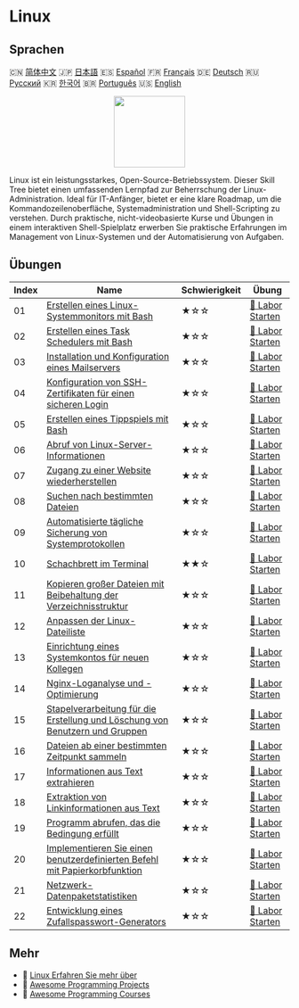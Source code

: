 # Linux

## Sprachen

🇨🇳 [简体中文](README_zh.md) 🇯🇵 [日本語](README_ja.md) 🇪🇸 [Español](README_es.md) 🇫🇷 [Français](README_fr.md) 🇩🇪 [Deutsch](README_de.md) 🇷🇺 [Русский](README_ru.md) 🇰🇷 [한국어](README_ko.md) 🇧🇷 [Português](README_pt.md) 🇺🇸 [English](README.md) 

<div align="center">
<img width="128px" src="https://file.labex.io/path/k5LXo5b82pJm.png">
</div>

Linux ist ein leistungsstarkes, Open-Source-Betriebssystem. Dieser Skill Tree bietet einen umfassenden Lernpfad zur Beherrschung der Linux-Administration. Ideal für IT-Anfänger, bietet er eine klare Roadmap, um die Kommandozeilenoberfläche, Systemadministration und Shell-Scripting zu verstehen. Durch praktische, nicht-videobasierte Kurse und Übungen in einem interaktiven Shell-Spielplatz erwerben Sie praktische Erfahrungen im Management von Linux-Systemen und der Automatisierung von Aufgaben.

## Übungen

|   Index | Name                                                                                                                                                               | Schwierigkeit   | Übung                                                                                                  |
|---------|--------------------------------------------------------------------------------------------------------------------------------------------------------------------|-----------------|--------------------------------------------------------------------------------------------------------|
|      01 | [Erstellen eines Linux-Systemmonitors mit Bash](https://labex.io/de/courses/project-build-a-linux-system-monitor-using-bash)                                       | ★☆☆             | [🚀 Labor Starten](https://labex.io/de/courses/project-build-a-linux-system-monitor-using-bash)        |
|      02 | [Erstellen eines Task Schedulers mit Bash](https://labex.io/de/courses/project-build-a-task-scheduler-using-bash)                                                  | ★☆☆             | [🚀 Labor Starten](https://labex.io/de/courses/project-build-a-task-scheduler-using-bash)              |
|      03 | [Installation und Konfiguration eines Mailservers](https://labex.io/de/courses/project-installing-and-configuring-a-mail-server)                                   | ★☆☆             | [🚀 Labor Starten](https://labex.io/de/courses/project-installing-and-configuring-a-mail-server)       |
|      04 | [Konfiguration von SSH-Zertifikaten für einen sicheren Login](https://labex.io/de/courses/project-certificate-configuration)                                       | ★☆☆             | [🚀 Labor Starten](https://labex.io/de/courses/project-certificate-configuration)                      |
|      05 | [Erstellen eines Tippspiels mit Bash](https://labex.io/de/courses/project-creating-a-typing-game-using-bash)                                                       | ★☆☆             | [🚀 Labor Starten](https://labex.io/de/courses/project-creating-a-typing-game-using-bash)              |
|      06 | [Abruf von Linux-Server-Informationen](https://labex.io/de/courses/project-get-system-information)                                                                 | ★☆☆             | [🚀 Labor Starten](https://labex.io/de/courses/project-get-system-information)                         |
|      07 | [Zugang zu einer Website wiederherstellen](https://labex.io/de/courses/project-restore-access-to-website)                                                          | ★☆☆             | [🚀 Labor Starten](https://labex.io/de/courses/project-restore-access-to-website)                      |
|      08 | [Suchen nach bestimmten Dateien](https://labex.io/de/courses/project-searching-for-specific-files)                                                                 | ★☆☆             | [🚀 Labor Starten](https://labex.io/de/courses/project-searching-for-specific-files)                   |
|      09 | [Automatisierte tägliche Sicherung von Systemprotokollen](https://labex.io/de/courses/project-log-backup)                                                          | ★☆☆             | [🚀 Labor Starten](https://labex.io/de/courses/project-log-backup)                                     |
|      10 | [Schachbrett im Terminal](https://labex.io/de/courses/project-chess-board-in-terminal)                                                                             | ★★☆             | [🚀 Labor Starten](https://labex.io/de/courses/project-chess-board-in-terminal)                        |
|      11 | [Kopieren großer Dateien mit Beibehaltung der Verzeichnisstruktur](https://labex.io/de/courses/project-copy-specified-files)                                       | ★☆☆             | [🚀 Labor Starten](https://labex.io/de/courses/project-copy-specified-files)                           |
|      12 | [Anpassen der Linux-Dateiliste](https://labex.io/de/courses/project-directory-size)                                                                                | ★☆☆             | [🚀 Labor Starten](https://labex.io/de/courses/project-directory-size)                                 |
|      13 | [Einrichtung eines Systemkontos für neuen Kollegen](https://labex.io/de/courses/project-new-colleague-system-account-setup)                                        | ★☆☆             | [🚀 Labor Starten](https://labex.io/de/courses/project-new-colleague-system-account-setup)             |
|      14 | [Nginx-Loganalyse und -Optimierung](https://labex.io/de/courses/project-log-analysis)                                                                              | ★☆☆             | [🚀 Labor Starten](https://labex.io/de/courses/project-log-analysis)                                   |
|      15 | [Stapelverarbeitung für die Erstellung und Löschung von Benutzern und Gruppen](https://labex.io/de/courses/project-bulk-creation-and-deletion-of-users-and-groups) | ★☆☆             | [🚀 Labor Starten](https://labex.io/de/courses/project-bulk-creation-and-deletion-of-users-and-groups) |
|      16 | [Dateien ab einer bestimmten Zeitpunkt sammeln](https://labex.io/de/courses/project-collect-files-from-specified-time)                                             | ★☆☆             | [🚀 Labor Starten](https://labex.io/de/courses/project-collect-files-from-specified-time)              |
|      17 | [Informationen aus Text extrahieren](https://labex.io/de/courses/project-extracting-information-from-text)                                                         | ★☆☆             | [🚀 Labor Starten](https://labex.io/de/courses/project-extracting-information-from-text)               |
|      18 | [Extraktion von Linkinformationen aus Text](https://labex.io/de/courses/project-extracting-link-information-from-text)                                             | ★☆☆             | [🚀 Labor Starten](https://labex.io/de/courses/project-extracting-link-information-from-text)          |
|      19 | [Programm abrufen, das die Bedingung erfüllt](https://labex.io/de/courses/project-get-program-that-satisfies-the-condition)                                        | ★☆☆             | [🚀 Labor Starten](https://labex.io/de/courses/project-get-program-that-satisfies-the-condition)       |
|      20 | [Implementieren Sie einen benutzerdefinierten Befehl mit Papierkorbfunktion](https://labex.io/de/courses/project-avoid-accidental-deletion)                        | ★☆☆             | [🚀 Labor Starten](https://labex.io/de/courses/project-avoid-accidental-deletion)                      |
|      21 | [Netzwerk-Datenpaketstatistiken](https://labex.io/de/courses/project-network-data-packet-statistics)                                                               | ★☆☆             | [🚀 Labor Starten](https://labex.io/de/courses/project-network-data-packet-statistics)                 |
|      22 | [Entwicklung eines Zufallspasswort-Generators](https://labex.io/de/courses/project-password-generator)                                                             | ★☆☆             | [🚀 Labor Starten](https://labex.io/de/courses/project-password-generator)                             |

## Mehr

- 🔗 [Linux Erfahren Sie mehr über](https://labex.io/de/skilltrees/linux)
- 🔗 [Awesome Programming Projects](https://github.com/labex-labs/awesome-programming-projects)
- 🔗 [Awesome Programming Courses](https://github.com/labex-labs/awesome-programming-courses)

